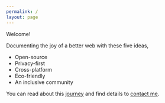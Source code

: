 ```yaml
---
permalink: /
layout: page
---
```



Welcome!

Documenting the joy of a better web with these five ideas,

- Open-source
- Privacy-first
- Cross-platform
- Eco-friendly
- An inclusive community

You can read about this [journey](blog.html) and find details to [contact me](about.html).
